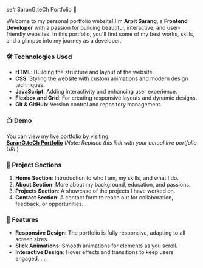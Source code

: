 se# SaranG.teCh Portfolio 🚀

Welcome to my personal portfolio website! I'm **Arpit Sarang**, a **Frontend Developer** with a passion for building beautiful, interactive, and user-friendly websites. In this portfolio, you'll find some of my best works, skills, and a glimpse into my journey as a developer.

### 🛠️ Technologies Used

- **HTML**: Building the structure and layout of the website.
- **CSS**: Styling the website with custom animations and modern design techniques.
- **JavaScript**: Adding interactivity and enhancing user experience.
- **Flexbox and Grid**: For creating responsive layouts and dynamic designs.
- **Git & GitHub**: Version control and repository management.

### 📺 Demo

You can view my live portfolio by visiting:  
[**SaranG.teCh Portfolio**](https://codemaverick-143.github.io/My-Portfolio/)
(*Note: Replace this link with your actual live portfolio URL*)

### 📂 Project Sections

1. **Home Section**: Introduction to who I am, my skills, and what I do.
2. **About Section**: More about my background, education, and passions.
3. **Projects Section**: A showcase of the projects I have worked on.
4. **Contact Section**: A contact form to reach out for collaboration, feedback, or opportunities.

### 🧰 Features

- **Responsive Design**: The portfolio is fully responsive, adapting to all screen sizes.
- **Slick Animations**: Smooth animations for elements as you scroll.
- **Interactive Design**: Hover effects and transitions to keep users engaged......



